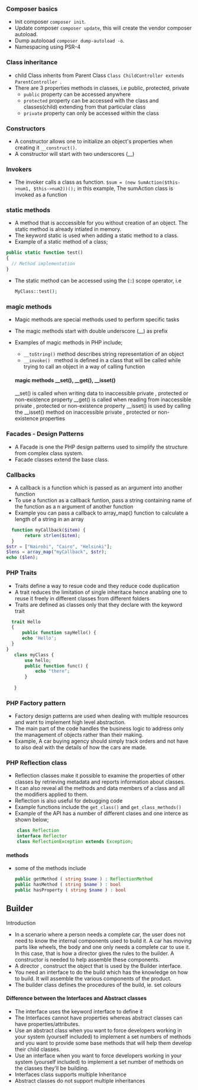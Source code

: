 ### Composer basics
- Init composer `composer init`.
- Update composer `composer update`, this will create the vendor composer autoload.
- Dump autolooad `composer dump-autoload -o`.
- Namespacing using PSR-4

### Class inheritance
- child Class inherits from Parent Class `Class ChildController extends ParentController `.
- There are 3 properties methods in classes, i.e public, protected, private
  - `public` property can be accessed anywhere
  - `protected` property can be accessed with the class and classes(child) extending from that particular class
  - `private` property can only be accessed within the class

### Constructors
- A constructor allows one to initialize an object's properties when creating it `__construct()`.
- A constructor will start with two underscores (__)

### Invokers
- The invoker calls a class as function. 
`$sum = (new SumAction($this->num1, $this->num2))();` in this example, The sumAction class is invoked as a function

### static methods 
- A method that is acccessible for you without creation of an object. The static method is already intiated in memory.
- The keyword static is used when adding a static method to a class.
- Example of a static method of a class;
  
```php
public static function test()
{
  // Method implementation
}
```
 - The static method can be accessed using the (::) scope operator, i.e
   ```php
   MyClass::test();
   ```

### magic methods 
- Magic methods are special methods used to perform specific  tasks
- The magic methods start with double underscore (__) as prefix
- Examples of magic methods in PHP include;
  - ` __toString() ` method describes string representation of an object 
  - `__invoke() ` method is defined in a class that will be called while trying to call an object in a way of calling function

  #### magic methods __set(), __get(), __isset()
  __set() is called when writing data to inaccessible private , protected or non-existence property
  __get() is called when reading from inaccessible private , protected or non-existence property
  __isset() is used by calling the __isset() method on inaccessible private , protected or non-existence properties

### Facades - Design Patterns
- A Facade is one the PHP design patterns used to simplify the structure from complex class system.
- Facade classes extend the base class. 

### Callbacks
- A callback is a function which is passed as an argument into another function
- To use a function as a callback funtion, pass a string containing name of the function as a n argument of another function
- Example you can pass a callback to array_map() function to calculate a length of a string in an array

 ```php
   function myCallback($item) {
        return strlen($item);
   }
$str = ["Nairobi", "Cairo", "Helsinki"];
$lens = array_map("myCallback", $str);
echo ($len);
   ```


### PHP Traits
- Traits define a way to resue code and they reduce code duplication
- A trait reduces the limitation of single inheritace hence anabling one to reuse it freely in different classes from different folders
- Traits are defined as classes only that they declare with the keyword trait 
 ```php
   trait Hello
   {
       public function sayHello() {
       echo 'Hello';
   }
}
    class myClass {
        use hello;
        public function func() {
            echo "there";
        }
        
    }
   ```

### PHP Factory pattern
- Factory design patterns are used when dealing with multiple resources and want to implement high level abstraction.
- The main part of the code handles the business logic to address only the management of objects rather than their making. 
- Example, A car buying agency should simply track orders and not have to also deal with the details of how the cars are made.

### PHP Reflection class
- Reflection classes  make it possible to examine the properties of other classes by retrieving metadata  and reports information about classes. 
- It can also reveal all the methods and data members of a class and all the modifiers applied to them.
- Reflection is also useful for debugging code
- Example functions include the `get_class()` and `get_class_methods()`
- Example of the API has a number of different clases and one interce as shown below;



```php
    class Reflection
    interface Reflector
    class ReflectionException extends Exception;
```
  #### methods 
  - some of the methods include 
    ```php
    public getMethod ( string $name ) : ReflectionMethod
    public hasMethod ( string $name ) : bool
    public hasProperty ( string $name ) : bool
    ```

## Builder
Introduction
- In a scenario where a person needs a complete car, the user does not need to know the internal components used to build it. A car has moving parts like wheels, the body and one only needs a complete car to use it. In this case, that is how a  director gives the rules to the builder.  A constructor is needed to help assemble these components.
- A director , construct the object that is used by the Builder interface.
- You need an interface to do the build which has the knowledge on how to build. It will assemble the various components of the product.
- The builder class defines the procedures of the build, ie. set colours

#### Difference between the Interfaces and Abstract classes

- The interface uses the keyword interface to define it
- The Interfaces cannot have properties whereas abstract classes can have properties/attributes.
- Use an abstract class when you want to force developers working in your system (yourself included) to implement a set numbers of methods and you want to provide some base methods that will help them develop their child classes.
- Use an interface when you want to force developers working in your system (yourself included) to implement a set number of methods on the classes they'll be building.
- Interfaces class supports multiple Inheritance
- Abstract classes do not support multiple inheritances


